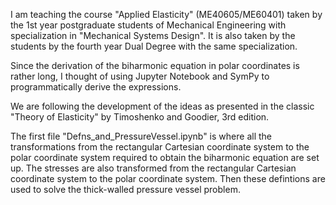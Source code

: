 I am teaching the course "Applied Elasticity" (ME40605/ME60401) taken by the 1st year postgraduate students of Mechanical Engineering with specialization in "Mechanical Systems Design". It is also taken by the students by the fourth year Dual Degree with the same specialization. 

Since the derivation of the biharmonic equation in polar coordinates is rather long, I thought of using Jupyter Notebook and SymPy to programmatically derive the expressions. 

We are following the development of the ideas as presented in the classic "Theory of Elasticity" by Timoshenko and Goodier, 3rd edition. 

The first file "Defns_and_PressureVessel.ipynb" is where all the transformations from the rectangular Cartesian coordinate system to the polar coordinate system required to obtain the biharmonic equation are set up. The stresses are also transformed from the rectangular Cartesian coordinate system to the polar coordinate system. Then these defintions are used to solve the thick-walled pressure vessel problem. 
